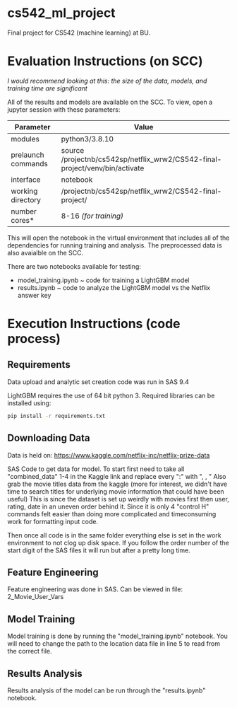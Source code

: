 # cs542_ml_project
Final project for CS542 (machine learning) at BU.

# Evaluation Instructions (on SCC)
*I would recommend looking at this: the size of the data, models, and training time are significant*

All of the results and models are available on the SCC. To view, open a jupyter session with these parameters:

| Parameter          | Value                                                                        |
|--------------------|------------------------------------------------------------------------------|
| modules            | python3/3.8.10                                                               |
| prelaunch commands | source /projectnb/cs542sp/netflix_wrw2/CS542-final-project/venv/bin/activate |
| interface          | notebook                                                                     |
| working directory  | /projectnb/cs542sp/netflix_wrw2/CS542-final-project/                         |
| number cores*      | 8-16 *(for training)*                                                        |

This will open the notebook in the virtual environment that includes all of the dependencies for running training and analysis. The preprocessed data is also avaialble on the SCC.

There are two notebooks available for testing:
 - model_training.ipynb ~ code for training a LightGBM model
 - results.ipynb ~ code to analyze the LightGBM model vs the Netflix answer key

# Execution Instructions (code process)

## Requirements
Data upload and analytic set creation code was run in SAS 9.4

LightGBM requires the use of 64 bit python 3. Required libraries can be installed using:

```bash
pip install -r requirements.txt
```
## Downloading Data
Data is held on: https://www.kaggle.com/netflix-inc/netflix-prize-data

SAS Code to get data for model. To start first need to take all "combined_data" 1-4 in the Kaggle link and replace every ":" with ", ,           "
Also grab the movie titles data from the kaggle (more for interest, we didn't have time to search titles for underlying movie information that could have been useful)
This is since the dataset is set up weirdly with movies first then user, rating, date in an uneven order behind it. Since it is only 4 "control H" commands felt easier than doing more complicated and timeconsuming work for formatting input code. 

Then once all code is in the same folder everything else is set in the work environment to not clog up disk space. If you follow the order number of the start digit of the SAS files it will run but after a pretty long time.

## Feature Engineering
Feature engineering was done in SAS. Can be viewed in file: 2_Movie_User_Vars

## Model Training
Model training is done by running the "model_training.ipynb" notebook. You will need to change the path to the location data file in line 5 to read from the correct file.

## Results Analysis
Results analysis of the model can be run through the "results.ipynb" notebook.
